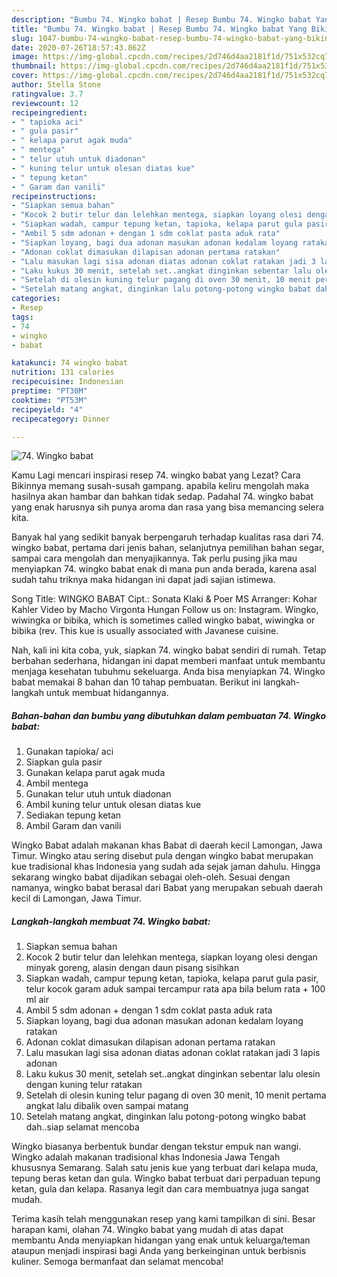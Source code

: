 ```yaml
---
description: "Bumbu 74. Wingko babat | Resep Bumbu 74. Wingko babat Yang Bikin Ngiler"
title: "Bumbu 74. Wingko babat | Resep Bumbu 74. Wingko babat Yang Bikin Ngiler"
slug: 1047-bumbu-74-wingko-babat-resep-bumbu-74-wingko-babat-yang-bikin-ngiler
date: 2020-07-26T18:57:43.862Z
image: https://img-global.cpcdn.com/recipes/2d746d4aa2181f1d/751x532cq70/74-wingko-babat-foto-resep-utama.jpg
thumbnail: https://img-global.cpcdn.com/recipes/2d746d4aa2181f1d/751x532cq70/74-wingko-babat-foto-resep-utama.jpg
cover: https://img-global.cpcdn.com/recipes/2d746d4aa2181f1d/751x532cq70/74-wingko-babat-foto-resep-utama.jpg
author: Stella Stone
ratingvalue: 3.7
reviewcount: 12
recipeingredient:
- " tapioka aci"
- " gula pasir"
- " kelapa parut agak muda"
- " mentega"
- " telur utuh untuk diadonan"
- " kuning telur untuk olesan diatas kue"
- " tepung ketan"
- " Garam dan vanili"
recipeinstructions:
- "Siapkan semua bahan"
- "Kocok 2 butir telur dan lelehkan mentega, siapkan loyang olesi dengan minyak goreng, alasin dengan daun pisang sisihkan"
- "Siapkan wadah, campur tepung ketan, tapioka, kelapa parut gula pasir, telur kocok garam aduk sampai tercampur rata apa bila belum rata + 100 ml air"
- "Ambil 5 sdm adonan + dengan 1 sdm coklat pasta aduk rata"
- "Siapkan loyang, bagi dua adonan masukan adonan kedalam loyang ratakan"
- "Adonan coklat dimasukan dilapisan adonan pertama ratakan"
- "Lalu masukan lagi sisa adonan diatas adonan coklat ratakan jadi 3 lapis adonan"
- "Laku kukus 30 menit, setelah set..angkat dinginkan sebentar lalu olesin dengan kuning telur ratakan"
- "Setelah di olesin kuning telur pagang di oven 30 menit, 10 menit pertama angkat lalu dibalik oven sampai matang"
- "Setelah matang angkat, dinginkan lalu potong-potong wingko babat dah..siap selamat mencoba"
categories:
- Resep
tags:
- 74
- wingko
- babat

katakunci: 74 wingko babat 
nutrition: 131 calories
recipecuisine: Indonesian
preptime: "PT30M"
cooktime: "PT53M"
recipeyield: "4"
recipecategory: Dinner

---
```



![74. Wingko babat](https://img-global.cpcdn.com/recipes/2d746d4aa2181f1d/751x532cq70/74-wingko-babat-foto-resep-utama.jpg)

Kamu Lagi mencari inspirasi resep 74. wingko babat yang Lezat? Cara Bikinnya memang susah-susah gampang. apabila keliru mengolah maka hasilnya akan hambar dan bahkan tidak sedap. Padahal 74. wingko babat yang enak harusnya sih punya aroma dan rasa yang bisa memancing selera kita.

Banyak hal yang sedikit banyak berpengaruh terhadap kualitas rasa dari 74. wingko babat, pertama dari jenis bahan, selanjutnya pemilihan bahan segar, sampai cara mengolah dan menyajikannya. Tak perlu pusing jika mau menyiapkan 74. wingko babat enak di mana pun anda berada, karena asal sudah tahu triknya maka hidangan ini dapat jadi sajian istimewa.

Song Title: WINGKO BABAT Cipt.: Sonata Klaki &amp; Poer MS Arranger: Kohar Kahler Video by Macho Virgonta Hungan Follow us on: Instagram. Wingko, wiwingka or bibika, which is sometimes called wingko babat, wiwingka or bibika (rev. This kue is usually associated with Javanese cuisine.


Nah, kali ini kita coba, yuk, siapkan 74. wingko babat sendiri di rumah. Tetap berbahan sederhana, hidangan ini dapat memberi manfaat untuk membantu menjaga kesehatan tubuhmu sekeluarga. Anda bisa menyiapkan 74. Wingko babat memakai 8 bahan dan 10 tahap pembuatan. Berikut ini langkah-langkah untuk membuat hidangannya.

<!--inarticleads1-->

##### Bahan-bahan dan bumbu yang dibutuhkan dalam pembuatan 74. Wingko babat:

1. Gunakan  tapioka/ aci
1. Siapkan  gula pasir
1. Gunakan  kelapa parut agak muda
1. Ambil  mentega
1. Gunakan  telur utuh untuk diadonan
1. Ambil  kuning telur untuk olesan diatas kue
1. Sediakan  tepung ketan
1. Ambil  Garam dan vanili


Wingko Babat adalah makanan khas Babat di daerah kecil Lamongan, Jawa Timur. Wingko atau sering disebut pula dengan wingko babat merupakan kue tradisional khas Indonesia yang sudah ada sejak jaman dahulu. Hingga sekarang wingko babat dijadikan sebagai oleh-oleh. Sesuai dengan namanya, wingko babat berasal dari Babat yang merupakan sebuah daerah kecil di Lamongan, Jawa Timur. 

<!--inarticleads2-->

##### Langkah-langkah membuat 74. Wingko babat:

1. Siapkan semua bahan
1. Kocok 2 butir telur dan lelehkan mentega, siapkan loyang olesi dengan minyak goreng, alasin dengan daun pisang sisihkan
1. Siapkan wadah, campur tepung ketan, tapioka, kelapa parut gula pasir, telur kocok garam aduk sampai tercampur rata apa bila belum rata + 100 ml air
1. Ambil 5 sdm adonan + dengan 1 sdm coklat pasta aduk rata
1. Siapkan loyang, bagi dua adonan masukan adonan kedalam loyang ratakan
1. Adonan coklat dimasukan dilapisan adonan pertama ratakan
1. Lalu masukan lagi sisa adonan diatas adonan coklat ratakan jadi 3 lapis adonan
1. Laku kukus 30 menit, setelah set..angkat dinginkan sebentar lalu olesin dengan kuning telur ratakan
1. Setelah di olesin kuning telur pagang di oven 30 menit, 10 menit pertama angkat lalu dibalik oven sampai matang
1. Setelah matang angkat, dinginkan lalu potong-potong wingko babat dah..siap selamat mencoba


Wingko biasanya berbentuk bundar dengan tekstur empuk nan wangi. Wingko adalah makanan tradisional khas Indonesia Jawa Tengah khususnya Semarang. Salah satu jenis kue yang terbuat dari kelapa muda, tepung beras ketan dan gula. Wingko babat terbuat dari perpaduan tepung ketan, gula dan kelapa. Rasanya legit dan cara membuatnya juga sangat mudah. 

Terima kasih telah menggunakan resep yang kami tampilkan di sini. Besar harapan kami, olahan 74. Wingko babat yang mudah di atas dapat membantu Anda menyiapkan hidangan yang enak untuk keluarga/teman ataupun menjadi inspirasi bagi Anda yang berkeinginan untuk berbisnis kuliner. Semoga bermanfaat dan selamat mencoba!
